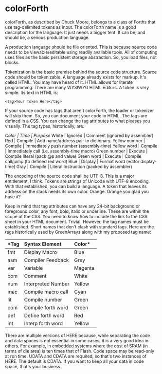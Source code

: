 # colorForth
colorForth, as described by Chuck Moore, belongs to a class of Forths that use tag-delimited tokens as input. 
The colorForth name is a good description for the language. It just needs a bigger tent. 
It can be, and should be, a serious production language.

A production language should be file oriented. This is because source code needs to be viewable/editable using readily available tools. All of computing uses files as the basic persistent storage abstraction. So, you load files, not blocks.

Tokenization is the basic premise behind the source code structure. Source code should be tokenizable. A language already exists for markup. It's called HTML. You may have heard of it. HTML allows for literate programming. There are many WYSIWYG HTML editors. A token is very simple. Its text in HTML is:

```
<tag>Your Token Here</tag>
```
If your source code has tags that aren't colorForth, the loader or tokenizer will skip them. So, you can document your code in HTML. The tags are defined in a CSS. You can change the tag attributes to what pleases you visually. The tag types, historically, are:

*Color | Time |	Purpose*
White	| Ignored | Comment (ignored by assembler)
Red	| Compile	| Add name/address pair to dictionary.
Yellow number	| Compile	| Immediately push number (assembly-time)
Yellow word	| Compile	| Immediately call (i.e. assembly-time macro)
Green number | Execute | Compile literal (pack @p and value)
Green word | Execute | Compile call/jump (to defined red word)
Blue | Display | Format word (editor display-time)
Gray | Compile | Literal Instruction (packed by assembler)

The encoding of the source code shall be UTF-8. This is a major entitlement, I think. Tokens are strings of Unicode with UTF-8 encoding. With that established, you can build a language. A token that leaves its address on the stack needs its own color. Orange. Orange you glad you have it?

Keep in mind that tag attributes can have any 24-bit background or foreground color, any font, bold, italic or underline. These are within the scope of the CSS. You need to know how to include the link to the CSS sheet in your HTML document. Trivial. However, the tag names must be established. Short names that don't clash with standard tags. Here are the tags historically used by GreenArrays along with my proposed tag name:

*Tag | Syntax Element    | Color*
-----|:------------------|:------
fmt | Display Macro      | Blue
asm | Compiler Feedback  | Grey
var | Variable           | Magenta
com | Comment            | White
num | Interpreted Number | Yellow
mac | Compile macro call | Cyan
lit | Compile number     | Green
com | Compile forth word | Green
def | Define forth word  | Red
int | Interp forth word  | Yellow

There are multiple versions of HERE because, while separating the code and data spaces is not essential in some cases, it is a very good idea in others. For example, in embedded systems where the cost of SRAM (in terms of die area) is ten times that of Flash. Code space may be read-only at run time. UDATA and CDATA are required, so that's two instances of HERE. The default is CDATA. If you want to keep all your data in code space, that's your business.


